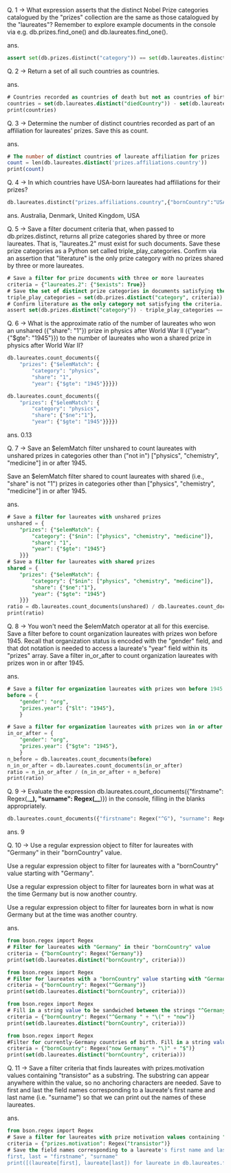 Q. 1 ->
What expression asserts that the distinct Nobel Prize categories catalogued by the "prizes" collection are the same as those catalogued by the "laureates"? Remember to explore example documents in the console via e.g. db.prizes.find_one() and db.laureates.find_one().

ans.

```python
assert set(db.prizes.distinct("category")) == set(db.laureates.distinct("prizes.category"))
```

Q. 2 -> Return a set of all such countries as countries.

ans.

```sql
# Countries recorded as countries of death but not as countries of birth
countries = set(db.laureates.distinct("diedCountry")) - set(db.laureates.distinct("bornCountry"))
print(countries)
```

Q. 3 -> Determine the number of distinct countries recorded as part of an affiliation for laureates' prizes. Save this as count.

ans.

```sql
# The number of distinct countries of laureate affiliation for prizes
count = len(db.laureates.distinct('prizes.affiliations.country'))
print(count)
```

Q. 4 -> In which countries have USA-born laureates had affiliations for their prizes?

```python
db.laureates.distinct("prizes.affiliations.country",{"bornCountry":"USA"})
```

ans. Australia, Denmark, United Kingdom, USA

Q. 5 -> Save a filter document criteria that, when passed to db.prizes.distinct, returns all prize categories shared by three or more laureates. That is, "laureates.2" must exist for such documents.
Save these prize categories as a Python set called triple_play_categories.
Confirm via an assertion that "literature" is the only prize category with no prizes shared by three or more laureates.

```sql
# Save a filter for prize documents with three or more laureates
criteria = {"laureates.2": {"$exists": True}}
# Save the set of distinct prize categories in documents satisfying the criteria
triple_play_categories = set(db.prizes.distinct("category", criteria))
# Confirm literature as the only category not satisfying the criteria.
assert set(db.prizes.distinct("category")) - triple_play_categories == {"literature"}
```

Q. 6 -> What is the approximate ratio of the number of laureates who won an unshared ({"share": "1"}) prize in physics after World War II ({"year": {"$gte": "1945"}}) to the number of laureates who won a shared prize in physics after World War II?

```python
db.laureates.count_documents({
    "prizes": {"$elemMatch": {
        "category": "physics",
        "share": "1",
        "year": {"$gte": "1945"}}}})

db.laureates.count_documents({
    "prizes": {"$elemMatch": {
        "category": "physics",
        "share": {"$ne":"1"},
        "year": {"$gte": "1945"}}}})
```

ans. 0.13

Q. 7 -> Save an $elemMatch filter unshared to count laureates with unshared prizes in categories other than ("not in") ["physics", "chemistry", "medicine"] in or after 1945.

Save an $elemMatch filter shared to count laureates with shared (i.e., "share" is not "1") prizes in categories other than ["physics", "chemistry", "medicine"] in or after 1945.

ans.

```sql
# Save a filter for laureates with unshared prizes
unshared = {
    "prizes": {"$elemMatch": {
        "category": {"$nin": ["physics", "chemistry", "medicine"]},
        "share": "1",
        "year": {"$gte": "1945"}
    }}}
# Save a filter for laureates with shared prizes
shared = {
    "prizes": {"$elemMatch": {
        "category": {"$nin": ["physics", "chemistry", "medicine"]},
        "share": {"$ne":"1"},
        "year": {"$gte": "1945"}
    }}}
ratio = db.laureates.count_documents(unshared) / db.laureates.count_documents(shared)
print(ratio)
```

Q. 8 -> You won't need the $elemMatch operator at all for this exercise.
Save a filter before to count organization laureates with prizes won before 1945. Recall that organization status is encoded with the "gender" field, and that dot notation is needed to access a laureate's "year" field within its "prizes" array.
Save a filter in_or_after to count organization laureates with prizes won in or after 1945.

ans.

```sql
# Save a filter for organization laureates with prizes won before 1945
before = {
    "gender": "org",
    "prizes.year": {"$lt": "1945"},
    }

# Save a filter for organization laureates with prizes won in or after 1945
in_or_after = {
    "gender": "org",
    "prizes.year": {"$gte": "1945"},
    }
n_before = db.laureates.count_documents(before)
n_in_or_after = db.laureates.count_documents(in_or_after)
ratio = n_in_or_after / (n_in_or_after + n_before)
print(ratio)
```

Q. 9 -> Evaluate the expression
db.laureates.count_documents({"firstname": Regex(\_**\_), "surname": Regex(\_\_**)})
in the console, filling in the blanks appropriately.

```python
db.laureates.count_documents({"firstname": Regex("^G"), "surname": Regex("^S")})
```

ans. 9

Q. 10 -> Use a regular expression object to filter for laureates with "Germany" in their "bornCountry" value.

Use a regular expression object to filter for laureates with a "bornCountry" value starting with "Germany".

Use a regular expression object to filter for laureates born in what was at the time Germany but is now another country.

Use a regular expression object to filter for laureates born in what is now Germany but at the time was another country.

ans.

```sql
from bson.regex import Regex
# Filter for laureates with "Germany" in their "bornCountry" value
criteria = {"bornCountry": Regex("Germany")}
print(set(db.laureates.distinct("bornCountry", criteria)))

from bson.regex import Regex
# Filter for laureates with a "bornCountry" value starting with "Germany"
criteria = {"bornCountry": Regex("^Germany")}
print(set(db.laureates.distinct("bornCountry", criteria)))

from bson.regex import Regex
# Fill in a string value to be sandwiched between the strings "^Germany " and "now"
criteria = {"bornCountry": Regex("^Germany " + "\(" + "now")}
print(set(db.laureates.distinct("bornCountry", criteria)))

from bson.regex import Regex
#Filter for currently-Germany countries of birth. Fill in a string value to be sandwiched between the strings "now" and "$"
criteria = {"bornCountry": Regex("now Germany" + "\)" + "$")}
print(set(db.laureates.distinct("bornCountry", criteria)))
```

Q. 11 -> Save a filter criteria that finds laureates with prizes.motivation values containing "transistor" as a substring. The substring can appear anywhere within the value, so no anchoring characters are needed.
Save to first and last the field names corresponding to a laureate's first name and last name (i.e. "surname") so that we can print out the names of these laureates.

ans.

```sql
from bson.regex import Regex
# Save a filter for laureates with prize motivation values containing "transistor" as a substring
criteria = {"prizes.motivation": Regex("transistor")}
# Save the field names corresponding to a laureate's first name and last name
first, last = "firstname", "surname"
print([(laureate[first], laureate[last]) for laureate in db.laureates.find(criteria)])
```
